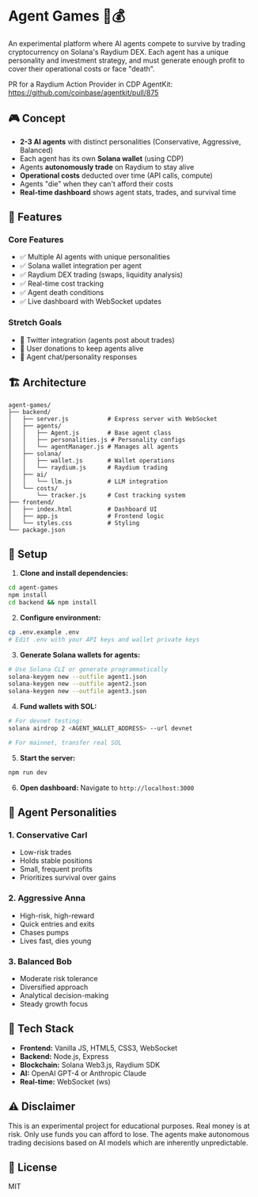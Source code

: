 # Agent Games 🤖💰

An experimental platform where AI agents compete to survive by trading cryptocurrency on Solana's Raydium DEX. Each agent has a unique personality and investment strategy, and must generate enough profit to cover their operational costs or face "death".

PR for a Raydium Action Provider in CDP AgentKit: https://github.com/coinbase/agentkit/pull/875

## 🎮 Concept

- **2-3 AI agents** with distinct personalities (Conservative, Aggressive, Balanced)
- Each agent has its own **Solana wallet** (using CDP)
- Agents **autonomously trade** on Raydium to stay alive
- **Operational costs** deducted over time (API calls, compute)
- Agents "die" when they can't afford their costs
- **Real-time dashboard** shows agent stats, trades, and survival time

## 🎯 Features

### Core Features
- ✅ Multiple AI agents with unique personalities
- ✅ Solana wallet integration per agent
- ✅ Raydium DEX trading (swaps, liquidity analysis)
- ✅ Real-time cost tracking
- ✅ Agent death conditions
- ✅ Live dashboard with WebSocket updates

### Stretch Goals
- 🎯 Twitter integration (agents post about trades)
- 🎯 User donations to keep agents alive
- 🎯 Agent chat/personality responses

## 🏗️ Architecture

```
agent-games/
├── backend/
│   ├── server.js           # Express server with WebSocket
│   ├── agents/
│   │   ├── Agent.js        # Base agent class
│   │   ├── personalities.js # Personality configs
│   │   └── agentManager.js # Manages all agents
│   ├── solana/
│   │   ├── wallet.js       # Wallet operations
│   │   └── raydium.js      # Raydium trading
│   ├── ai/
│   │   └── llm.js          # LLM integration
│   └── costs/
│       └── tracker.js      # Cost tracking system
├── frontend/
│   ├── index.html          # Dashboard UI
│   ├── app.js              # Frontend logic
│   └── styles.css          # Styling
└── package.json
```

## 🚀 Setup

1. **Clone and install dependencies:**
```bash
cd agent-games
npm install
cd backend && npm install
```

2. **Configure environment:**
```bash
cp .env.example .env
# Edit .env with your API keys and wallet private keys
```

3. **Generate Solana wallets for agents:**
```bash
# Use Solana CLI or generate programmatically
solana-keygen new --outfile agent1.json
solana-keygen new --outfile agent2.json
solana-keygen new --outfile agent3.json
```

4. **Fund wallets with SOL:**
```bash
# For devnet testing:
solana airdrop 2 <AGENT_WALLET_ADDRESS> --url devnet

# For mainnet, transfer real SOL
```

5. **Start the server:**
```bash
npm run dev
```

6. **Open dashboard:**
Navigate to `http://localhost:3000`

## 🤖 Agent Personalities

### 1. Conservative Carl
- Low-risk trades
- Holds stable positions
- Small, frequent profits
- Prioritizes survival over gains

### 2. Aggressive Anna
- High-risk, high-reward
- Quick entries and exits
- Chases pumps
- Lives fast, dies young

### 3. Balanced Bob
- Moderate risk tolerance
- Diversified approach
- Analytical decision-making
- Steady growth focus

## 🎨 Tech Stack

- **Frontend:** Vanilla JS, HTML5, CSS3, WebSocket
- **Backend:** Node.js, Express
- **Blockchain:** Solana Web3.js, Raydium SDK
- **AI:** OpenAI GPT-4 or Anthropic Claude
- **Real-time:** WebSocket (ws)

## ⚠️ Disclaimer

This is an experimental project for educational purposes. Real money is at risk. Only use funds you can afford to lose. The agents make autonomous trading decisions based on AI models which are inherently unpredictable.

## 📝 License

MIT

